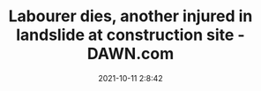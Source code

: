 ---
"title": "Labourer dies, another injured in landslide at construction site - DAWN.com"
"date": "2021-10-11 2:8:42"
"feed_name": "GOOGLENEWSCONSTRUCTION"
"feed_website": "https://news.google.com/search?q=construction%2Bincident&hl=en-US&gl=US&ceid=US:en"
"feed_rss": "https://news.google.com/rss/search?q=construction%2Bincident&hl=en-US&gl=US&ceid=US:en"
"link": "https://www.dawn.com/news/1651243/labourer-dies-another-injured-in-landslide-at-construction-site"
"source": "{'href': 'https://www.dawn.com', 'title': 'DAWN.com'}"
"file": "_posts/2021-1-1-25ed0d5dbbfa657f48cc6dd940f9f012d5349965.md"
"accident": "1"
"drilling": "1"
"dead": "1"
"injured": "1"
"arrested": "0"
"place": "unknown place"
"where": "construction site"
"causes": "landslide"
"place_uri": "unknown place"
---